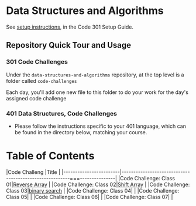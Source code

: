 # Data Structures and Algorithms

See [setup instructions](https://codefellows.github.io/setup-guide/code-301/3-code-challenges), in the Code 301 Setup Guide.

## Repository Quick Tour and Usage

### 301 Code Challenges

Under the `data-structures-and-algorithms` repository, at the top level is a folder called `code-challenges`

Each day, you'll add one new file to this folder to do your work for the day's assigned code challenge

### 401 Data Structures, Code Challenges

- Please follow the instructions specific to your 401 language, which can be found in the directory below, matching your course.



# Table of Contents

|Code Challeng           |Title                                                                     |
|------------------------|--------------------------------------------------------===---------------|
|Code Challenge: Class 01|[Reverse Array](./javascript/arrayReverse/README.md)                      | 
|Code Challenge: Class 02|[Shift Array](./javascript/arrayShift/README.md)                          |
|Code Challenge: Class 03|[binary search](./javascript/arrayBinarySearch/README.md)                 |
|Code Challenge: Class 04|                                                                          |
|Code Challenge: Class 05|                                                                          |
|Code Challenge: Class 06|                                                                          |
|Code Challenge: Class 07|                                                                          |

